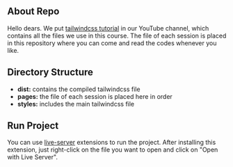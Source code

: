 ## About Repo
Hello dears. We put [tailwindcss tutorial](https://www.youtube.com/playlist?list=PLTtBjdeRHgbgv0O2n2CgwZfqhngCWNYAL) in our YouTube channel, which contains all the files we use in this course. The file of each session is placed in this repository where you can come and read the codes whenever you like.

## Directory Structure
- **dist:** contains the compiled tailwindcss file
- **pages:** the file of each session is placed here in order
- **styles:** includes the main tailwindcss file

##  Run Project
You can use [live-server](https://marketplace.visualstudio.com/items?itemName=ritwickdey.LiveServer) extensions to run the project. After installing this extension, just right-click on the file you want to open and click on "Open with Live Server".
